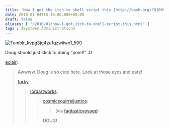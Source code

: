 ```yaml
---
title: 'Now I got the itch to shell script this [http://bash.org/?910094]'
date: 2010-01-04T15:10:00.000+08:00
draft: false
aliases: [ "/2010/01/now-i-got-itch-to-shell-script-this.html" ]
tags : [Systems Administration]
---
```


  
![Tumblr_kvpg3jg4zu1qzwiiwo1_500](http://jon.doblados.net/wp-content/uploads/2010/01/tumblr_kvpg3jG4ZU1qzwiiwo1_500-300x214.gif)  

  

Doug should just stick to doing “point!” :D

  

[eclair](http://eclair.tumblr.com/post/316012619/awwww-doug-is-so-cute-here-look-at-those-eyes):

  

>   
> 
> Awwww, Doug is so cute here. Look at those eyes and ears!
> 
>   
> 
> [forky](http://forky.tumblr.com/post/315929985/lordartworks-cosmicsquirreljustice-via):
> 
>   
> 
> >   
> > 
> > [lordartworks](http://lordartworks.com/post/315913792/cosmicsquirreljustice-via-fagtasticvoyage):
> > 
> >   
> > 
> > >   
> > > 
> > > [cosmicsquirreljustice](http://blog.cosmicsquirreljustice.com/post/315765904/via-fagtasticvoyage):
> > > 
> > >   
> > > 
> > > >   
> > > > 
> > > > (via [fagtasticvoyage](http://fagtasticvoyage.tumblr.com/))
> > > > 
> > > >   
> > > 
> > >   
> > > 
> > > DOUG!
> > > 
> > >   
> > 
> >   
> 
>